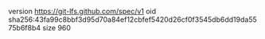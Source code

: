 version https://git-lfs.github.com/spec/v1
oid sha256:43fa99c8bbf3d95d70a84ef12cbfef5420d26cf0f3545db6dd19da5575b6f8b4
size 960
